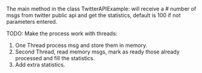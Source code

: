 The main method in the class TwitterAPIExample: will receive a # number of msgs from twitter public api and get the statistics, default is 100 if not parameters entered.

TODO: Make the process work with threads:
  1. One Thread process msg and store them in memory.
  2. Second Thread, read memory msgs, mark as ready those already processed and fill the statistics.
  3. Add extra statistics.
